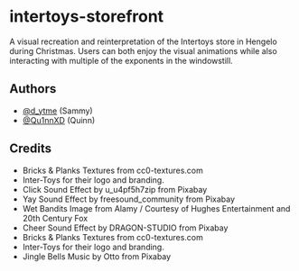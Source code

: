 
# intertoys-storefront

A visual recreation and reinterpretation of the Intertoys store in Hengelo during Christmas. Users can both enjoy the visual animations while also interacting with multiple of the exponents in the windowstill.




## Authors

- [@d_ytme](https://www.github.com/octokatherine) (Sammy)
- [@Qu1nnXD](https://github.com/Qu1nnXD) (Quinn)

## Credits

- Bricks & Planks Textures from cc0-textures.com
- Inter-Toys for their logo and branding.
- Click Sound Effect by u_u4pf5h7zip from Pixabay
- Yay Sound Effect by freesound_community from Pixabay
- Wet Bandits Image from Alamy / Courtesy of Hughes Entertainment and 20th Century Fox
- Cheer Sound Effect by DRAGON-STUDIO from Pixabay
- Bricks & Planks Textures from cc0-textures.com
- Inter-Toys for their logo and branding.
- Jingle Bells Music by Otto from Pixabay
